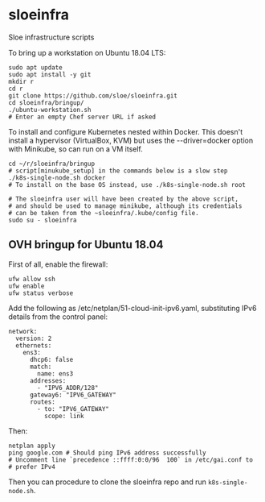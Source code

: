 # sloeinfra
Sloe infrastructure scripts

To bring up a workstation on Ubuntu 18.04 LTS:

    sudo apt update
    sudo apt install -y git
    mkdir r
    cd r
    git clone https://github.com/sloe/sloeinfra.git
    cd sloeinfra/bringup/
    ./ubuntu-workstation.sh
    # Enter an empty Chef server URL if asked

To install and configure Kubernetes nested within Docker.  This doesn't
install a hypervisor (VirtualBox, KVM) but uses the --driver=docker option
with Minikube, so can run on a VM itself.

    cd ~/r/sloeinfra/bringup
    # script[minukube_setup] in the commands below is a slow step
    ./k8s-single-node.sh docker
    # To install on the base OS instead, use ./k8s-single-node.sh root
    
    # The sloeinfra user will have been created by the above script,
    # and should be used to manage minikube, although its credentials
    # can be taken from the ~sloeinfra/.kube/config file.
    sudo su - sloeinfra



## OVH bringup for Ubuntu 18.04
First of all, enable the firewall:

    ufw allow ssh
    ufw enable
    ufw status verbose

Add the following as /etc/netplan/51-cloud-init-ipv6.yaml, substituting IPv6 details
from the control panel:

    network:
      version: 2
      ethernets:
        ens3:
          dhcp6: false
          match:
            name: ens3
          addresses:
            - "IPV6_ADDR/128"
          gateway6: "IPV6_GATEWAY"
          routes:
            - to: "IPV6_GATEWAY"
              scope: link

Then:

    netplan apply
    ping google.com # Should ping IPv6 address successfully
    # Uncomment line `precedence ::ffff:0:0/96  100` in /etc/gai.conf to
    # prefer IPv4

Then you can procedure to clone the sloeinfra repo and run `k8s-single-node.sh`.
